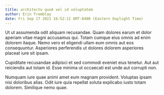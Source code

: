 ```yaml
---
title: architecto quod vel id voluptatem
author: Erin Tremblay
date: Fri Sep 17 2021 16:52:11 GMT-0400 (Eastern Daylight Time)
---
```

Ut ut assumenda odit aliquam recusandae. Quam dolores earum et dolor aperiam vitae magni accusamus qui. Totam cumque eius omnis ad enim dolorem itaque. Nemo vero et eligendi ullam eum omnis aut eos consequuntur. Asperiores perferendis ut dolores dolorem asperiores placeat iure sit ipsam.

 Cupiditate recusandae adipisci et sed commodi eveniet eius tenetur. Aut aut reiciendis aut totam id. Esse minima ut occaecati est unde aut corrupti non.

 Numquam iure quae animi amet eum magnam provident. Voluptas ipsam nisi doloribus alias. Odit iure quia repellat soluta explicabo iusto totam dolorem. Similique nemo quae.